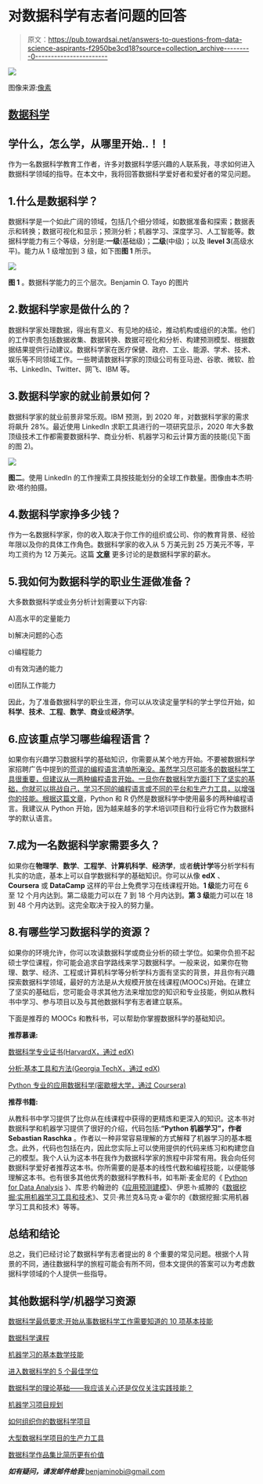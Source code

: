 # 对数据科学有志者问题的回答

> 原文：<https://pub.towardsai.net/answers-to-questions-from-data-science-aspirants-f2950be3cd18?source=collection_archive---------0----------------------->

![](img/29a942b3358912745e043a24f88f8888.png)

图像来源:[像素](https://www.pexels.com/search/question/)

## [数据科学](https://towardsai.net/p/category/data-science)

## 学什么，怎么学，从哪里开始..！！

作为一名数据科学教育工作者，许多对数据科学感兴趣的人联系我，寻求如何进入数据科学领域的指导。在本文中，我将回答数据科学爱好者和爱好者的常见问题。

## 1.什么是数据科学？

数据科学是一个如此广阔的领域，包括几个细分领域，如数据准备和探索；数据表示和转换；数据可视化和显示；预测分析；机器学习、深度学习、人工智能等。数据科学能力有三个等级，分别是:**一级**(基础级)；**二级**(中级)；以及 l**level 3**(高级水平)。能力从 1 级增加到 3 级，如下图**图 1** 所示。

![](img/506101fdc1d040fdcf2251b5d207ee7f.png)

**图 1** 。数据科学能力的三个层次。Benjamin O. Tayo 的图片

## 2.数据科学家是做什么的？

数据科学家处理数据，得出有意义、有见地的结论，推动机构或组织的决策。他们的工作职责包括数据收集、数据转换、数据可视化和分析、构建预测模型、根据数据结果提供行动建议。数据科学家在医疗保健、政府、工业、能源、学术、技术、娱乐等不同领域工作。一些聘请数据科学家的顶级公司有亚马逊、谷歌、微软、脸书、LinkedIn、Twitter、网飞、IBM 等。

## 3.数据科学家的就业前景如何？

数据科学家的就业前景非常乐观。IBM 预测，到 2020 年，对数据科学家的需求将飙升 28%。最近使用 LinkedIn 求职工具进行的一项研究显示，2020 年大多数顶级技术工作都需要数据科学、商业分析、机器学习和云计算方面的技能(见下面的图 2)。

![](img/4df918d0aa72a9a895dd261c5f0fdb9f.png)

**图二**。使用 LinkedIn 的工作搜索工具按技能划分的全球工作数量。图像由本杰明·欧·塔约拍摄。

## 4.数据科学家挣多少钱？

作为一名数据科学家，你的收入取决于你工作的组织或公司、你的教育背景、经验年限以及你的具体工作角色。数据科学家的收入从 5 万美元到 25 万美元不等，平均工资约为 12 万美元。这篇 [**文章**](https://towardsdatascience.com/how-much-do-data-scientists-make-cbd7ec2b458) 更多讨论的是数据科学家的薪水。

## 5.我如何为数据科学的职业生涯做准备？

大多数数据科学或业务分析计划需要以下内容:

A)高水平的定量能力

b)解决问题的心态

c)编程能力

d)有效沟通的能力

e)团队工作能力

因此，为了准备数据科学的职业生涯，你可以从攻读定量学科的学士学位开始，如**科学**、**技术**、**工程**、**数学**、**商业**或**经济学**。

## 6.应该重点学习哪些编程语言？

如果你有兴趣学习数据科学的基础知识，你需要从某个地方开始。不要被数据科学家招聘广告中提到的[荒谬的编程语言清单所淹没。虽然学习尽可能多的数据科学工具很重要，但建议从一两种编程语言开始。一旦你在数据科学方面打下了坚实的基础，你就可以挑战自己，学习不同的编程语言或不同的平台和生产力工具，以增强你的技能。根据这篇](https://towardsdatascience.com/ridiculous-requirements-from-data-scientist-job-ads-d84fa716af73)[文章](https://towardsdatascience.com/python-and-r-unequivocal-champions-of-data-science-31ab4d1fa45e)，Python 和 R 仍然是数据科学中使用最多的两种编程语言。我建议从 Python 开始，因为越来越多的学术培训项目和行业将它作为数据科学的默认语言。

## 7.成为一名数据科学家需要多久？

如果你在**物理学**、**数学**、**工程学**、**计算机科学**、**经济学**，或者**统计学**等分析学科有扎实的功底，基本上可以自学数据科学的基础知识。你可以从像 **edX** 、 **Coursera** 或 **DataCamp** 这样的平台上免费学习在线课程开始。**1 级**能力可在 6 至 12 个月内达到。第二级能力可以在 7 到 18 个月内达到。**第 3 级**能力可以在 18 到 48 个月内达到。这完全取决于投入的努力量。

## 8.有哪些学习数据科学的资源？

如果你的环境允许，你可以攻读数据科学或商业分析的硕士学位。如果你负担不起硕士学位课程，你可能会追求自学路线来学习数据科学。一般来说，如果你在物理、数学、经济、工程或计算机科学等分析学科方面有坚实的背景，并且你有兴趣探索数据科学领域，最好的方法是从大规模开放在线课程(MOOCs)开始。在建立了坚实的基础后，您可能会寻求其他方法来增加您的知识和专业技能，例如从教科书中学习、参与项目以及与其他数据科学有志者建立联系。

下面是推荐的 MOOCs 和教科书，可以帮助你掌握数据科学的基础知识。

**推荐慕课:**

[数据科学专业证书(HarvardX，通过 edX)](https://www.edx.org/professional-certificate/harvardx-data-science)

[分析:基本工具和方法(Georgia TechX，通过 edX)](https://www.edx.org/micromasters/analytics-essential-tools-methods)

[Python 专业的应用数据科学(密歇根大学，通过 Coursera)](https://www.coursera.org/specializations/data-science-python)

**推荐书籍:**

从教科书中学习提供了比你从在线课程中获得的更精炼和更深入的知识。这本书对数据科学和机器学习提供了很好的介绍，代码包括:**“Python 机器学习”，作者 Sebastian Raschka** 。作者以一种非常容易理解的方式解释了机器学习的基本概念。此外，代码也包括在内，因此您实际上可以使用提供的代码来练习和构建您自己的模型。我个人认为这本书在我作为数据科学家的旅程中非常有用。我会向任何数据科学爱好者推荐这本书。你所需要的是基本的线性代数和编程技能，以便能够理解这本书。也有很多其他优秀的数据科学教科书，如韦斯·麦金尼的《 [Python for Data Analysis](https://sushilapalwe.files.wordpress.com/2018/04/python-for-data-analytics-book.pdf) 》、库恩·约翰逊的《[应用预测建模](https://vuquangnguyen2016.files.wordpress.com/2018/03/applied-predictive-modeling-max-kuhn-kjell-johnson_1518.pdf)》、伊恩·h·威滕的《[数据挖掘:实用机器学习工具和技术](https://www.wi.hs-wismar.de/~cleve/vorl/projects/dm/ss13/HierarClustern/Literatur/WittenFrank-DM-3rd.pdf)》、艾贝·弗兰克&马克·a·霍尔的《数据挖掘:实用机器学习工具和技术》等等。

## 总结和结论

总之，我们已经讨论了数据科学有志者提出的 8 个重要的常见问题。根据个人背景的不同，通往数据科学的旅程可能会有所不同，但本文提供的答案可以为考虑数据科学领域的个人提供一些指导。

## 其他数据科学/机器学习资源

[数据科学最低要求:开始从事数据科学工作需要知道的 10 项基本技能](https://towardsdatascience.com/data-science-minimum-10-essential-skills-you-need-to-know-to-start-doing-data-science-e5a5a9be5991)

[数据科学课程](https://medium.com/towards-artificial-intelligence/data-science-curriculum-bf3bb6805576)

[机器学习的基本数学技能](https://medium.com/towards-artificial-intelligence/4-math-skills-for-machine-learning-12bfbc959c92)

[进入数据科学的 5 个最佳学位](https://towardsdatascience.com/5-best-degrees-for-getting-into-data-science-c3eb067883b1)

[数据科学的理论基础——我应该关心还是仅仅关注实践技能？](https://towardsdatascience.com/theoretical-foundations-of-data-science-should-i-care-or-simply-focus-on-hands-on-skills-c53fb0caba66)

[机器学习项目规划](https://towardsdatascience.com/machine-learning-project-planning-71bdb3a44349)

[如何组织你的数据科学项目](https://towardsdatascience.com/how-to-organize-your-data-science-project-dd6599cf000a)

[大型数据科学项目的生产力工具](https://medium.com/towards-artificial-intelligence/productivity-tools-for-large-scale-data-science-projects-64810dfbb971)

[数据科学作品集比简历更有价值](https://towardsdatascience.com/a-data-science-portfolio-is-more-valuable-than-a-resume-2d031d6ce518)

***如有疑问，请发邮件给我***:benjaminobi@gmail.com